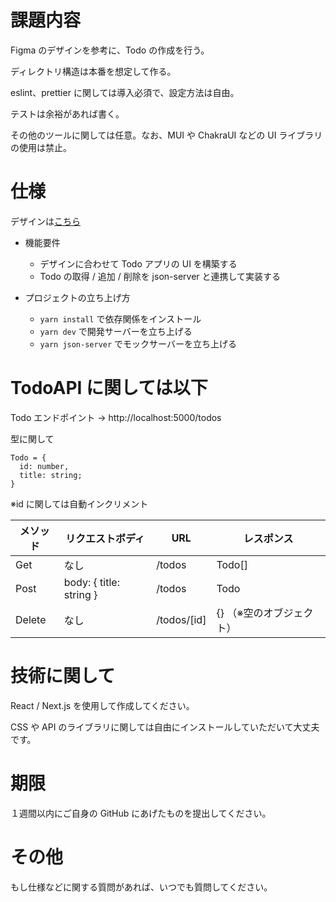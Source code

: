 # 課題内容

Figma のデザインを参考に、Todo の作成を行う。

ディレクトリ構造は本番を想定して作る。

eslint、prettier に関しては導入必須で、設定方法は自由。

テストは余裕があれば書く。

その他のツールに関しては任意。なお、MUI や ChakraUI などの UI ライブラリの使用は禁止。

# 仕様

デザインは[こちら](https://www.figma.com/file/9mSTr7E2cg5xs7Qr0WzpML/Web%E3%83%95%E3%83%AD%E3%83%B3%E3%83%88-%E8%AA%B2%E9%A1%8C?node-id=0%3A1)

- 機能要件

  - デザインに合わせて Todo アプリの UI を構築する
  - Todo の取得 / 追加 / 削除を json-server と連携して実装する

- プロジェクトの立ち上げ方
  - `yarn install` で依存関係をインストール
  - `yarn dev` で開発サーバーを立ち上げる
  - `yarn json-server` でモックサーバーを立ち上げる

# TodoAPI に関しては以下

Todo エンドポイント -> http://localhost:5000/todos

型に関して

```
Todo = {
  id: number,
  title: string;
}
```

※id に関しては自動インクリメント

| メソッド | リクエストボディ        | URL         | レスポンス               |
| -------- | ----------------------- | ----------- | ------------------------ |
| Get      | なし                    | /todos      | Todo[]                   |
| Post     | body: { title: string } | /todos      | Todo                     |
| Delete   | なし                    | /todos/[id] | {} （※空のオブジェクト） |

# 技術に関して

React / Next.js を使用して作成してください。

CSS や API のライブラリに関しては自由にインストールしていただいて大丈夫です。

# 期限

１週間以内にご自身の GitHub にあげたものを提出してください。

# その他

もし仕様などに関する質問があれば、いつでも質問してください。
